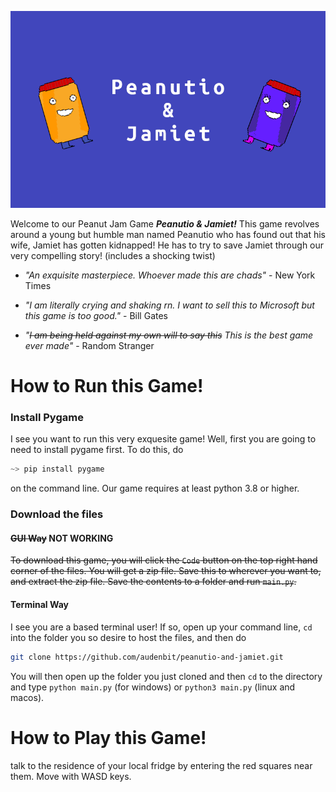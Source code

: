 [![Logo](assets/logo.png)](https://github.com/audenbit/peanutio-and-jamiet)

Welcome to our Peanut Jam Game ***Peanutio & Jamiet!*** This game revolves around a young but humble man named Peanutio who has found out that his wife, Jamiet has gotten kidnapped! He has to try to save Jamiet through our very compelling story! (includes a shocking twist)

- *"An exquisite masterpiece. Whoever made this are chads"* - New York Times

- *"I am literally crying and shaking rn. I want to sell this to Microsoft but this game is too good."* - Bill Gates

- *"~~I am being held against my own will to say this~~ This is the best game ever made"* - Random Stranger

# How to Run this Game!
### Install Pygame
I see you want to run this very exquesite game! Well, first you are going to need to install pygame first. To do this, do
```python
~> pip install pygame
```
on the command line. Our game requires at least python 3.8 or higher.

### Download the files

#### ~~GUI Way~~ NOT WORKING
~~To download this game, you will click the `Code` button on the top right hand corner of the files. You will get a zip file. Save this to wherever you want to, and extract the zip file. Save the contents to a folder and run `main.py`.~~

#### Terminal Way
I see  you are a based terminal user! If so, open up your command line, `cd` into the folder you so desire to host the files, and then do
```zsh
git clone https://github.com/audenbit/peanutio-and-jamiet.git
```
You will then open up the folder you just cloned and then `cd` to the directory and type `python main.py` (for windows) or `python3 main.py` (linux and macos).

# How to Play this Game!
talk to the residence of your local fridge by entering the red squares near them. Move with WASD keys.

